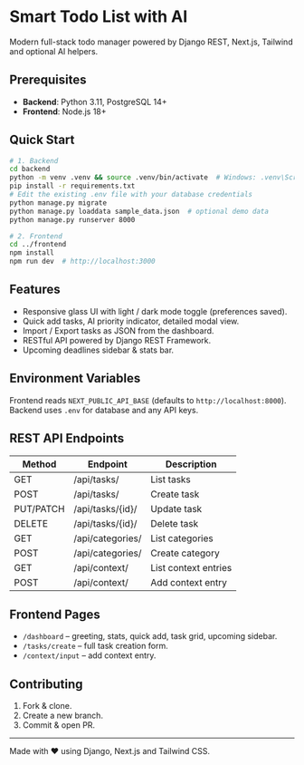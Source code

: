 # Smart Todo List with AI

Modern full-stack todo manager powered by Django REST, Next.js, Tailwind and optional AI helpers.

## Prerequisites

* **Backend**: Python 3.11, PostgreSQL 14+
* **Frontend**: Node.js 18+

## Quick Start

```bash
# 1. Backend
cd backend
python -m venv .venv && source .venv/bin/activate  # Windows: .venv\Scripts\activate
pip install -r requirements.txt
# Edit the existing .env file with your database credentials
python manage.py migrate
python manage.py loaddata sample_data.json  # optional demo data
python manage.py runserver 8000

# 2. Frontend
cd ../frontend
npm install
npm run dev  # http://localhost:3000
```

## Features

* Responsive glass UI with light / dark mode toggle (preferences saved).
* Quick add tasks, AI priority indicator, detailed modal view.
* Import / Export tasks as JSON from the dashboard.
* RESTful API powered by Django REST Framework.
* Upcoming deadlines sidebar & stats bar.

## Environment Variables

Frontend reads `NEXT_PUBLIC_API_BASE` (defaults to `http://localhost:8000`).
Backend uses `.env` for database and any API keys.

## REST API Endpoints

| Method | Endpoint | Description |
| ------ | -------- | ----------- |
| GET    | /api/tasks/ | List tasks |
| POST   | /api/tasks/ | Create task |
| PUT/PATCH | /api/tasks/{id}/ | Update task |
| DELETE | /api/tasks/{id}/ | Delete task |
| GET    | /api/categories/ | List categories |
| POST   | /api/categories/ | Create category |
| GET    | /api/context/ | List context entries |
| POST   | /api/context/ | Add context entry |

## Frontend Pages

* `/dashboard` – greeting, stats, quick add, task grid, upcoming sidebar.
* `/tasks/create` – full task creation form.
* `/context/input` – add context entry.

## Contributing

1. Fork & clone.
2. Create a new branch.
3. Commit & open PR.

---
Made with ❤️ using Django, Next.js and Tailwind CSS.
